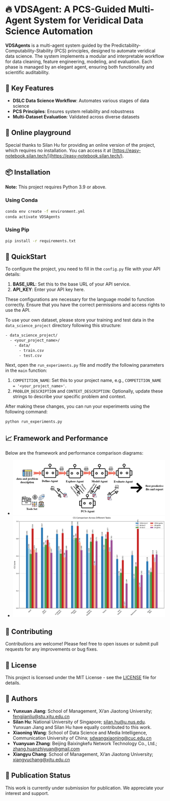 # 🔥 VDSAgent: A PCS-Guided Multi-Agent System for Veridical Data Science Automation

**VDSAgents** is a multi-agent system guided by the Predictability-Computability-Stability (PCS) principles, designed to automate veridical data science. The system implements a modular and interpretable workflow for data cleaning, feature engineering, modeling, and evaluation. Each phase is managed by an elegant agent, ensuring both functionality and scientific auditability.

## 🌟 Key Features

- **DSLC Data Science Workflow**: Automates various stages of data science
- **PCS Principles**: Ensures system reliability and robustness
- **Multi-Dataset Evaluation**: Validated across diverse datasets

## 🙏 Online playground

Special thanks to Silan Hu for providing an online version of the project, which requires no installation. You can access it at [https://easy-notebook.silan.tech/](https://easy-notebook.silan.tech/).

## 📦 Installation

**Note:** This project requires Python 3.9 or above.

### Using Conda

```bash
conda env create -f environment.yml
conda activate VDSAgents
```

### Using Pip

```bash
pip install -r requirements.txt
```

## 🚀 QuickStart

To configure the project, you need to fill in the `config.py` file with your API details:

1. **BASE_URL**: Set this to the base URL of your API service.
2. **API_KEY**: Enter your API key here.

These configurations are necessary for the language model to function correctly. Ensure that you have the correct permissions and access rights to use the API.

To use your own dataset, please store your training and test data in the `data_science_project` directory following this structure:

```
- data_science_project/
  - <your_project_name>/
    - data/
      - train.csv
      - test.csv
```

Next, open the `run_experiments.py` file and modify the following parameters in the `main` function:

1. `COMPETITION_NAME`: Set this to your project name, e.g., `COMPETITION_NAME = '<your_project_name>'`.
2. `PROBLEM_DESCRIPTION` and `CONTEXT_DESCRIPTION`: Optionally, update these strings to describe your specific problem and context.

After making these changes, you can run your experiments using the following command:

```bash
python run_experiments.py
```

## 📈 Framework and Performance

Below are the framework and performance comparison diagrams:

- ![Framework](fig/framework.png)
- ![Performance Comparison](fig/cs_comparison.png)

## 🤝 Contributing

Contributions are welcome! Please feel free to open issues or submit pull requests for any improvements or bug fixes.

## 📜 License

This project is licensed under the MIT License - see the [LICENSE](LICENSE) file for details. 

## 👥 Authors

- **Yunxuan Jiang**: School of Management, Xi’an Jiaotong University; [fengjianliu@stu.xjtu.edu.cn](mailto:fengjianliu@stu.xjtu.edu.cn)
- **Silan Hu**: National University of Singapore; [silan.hu@u.nus.edu](mailto:silan.hu@u.nus.edu). Yunxuan Jiang and Silan Hu have equally contributed to this work.
- **Xiaoning Wang**: School of Data Science and Media Intelligence, Communication University of China; [sdwangxiaoning@cuc.edu.cn](mailto:sdwangxiaoning@cuc.edu.cn)
- **Yuanyuan Zhang**: Beijing Baixingkefu Network Technology Co., Ltd.; [zhang.huanzhiyuan@gmail.com](mailto:zhang.huanzhiyuan@gmail.com)
- **Xiangyu Chang**: School of Management, Xi’an Jiaotong University; [xiangyuchang@xjtu.edu.cn](mailto:xiangyuchang@xjtu.edu.cn) 

## 📄 Publication Status

This work is currently under submission for publication. We appreciate your interest and support. 
